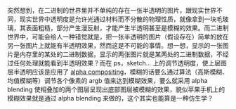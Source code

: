 突然想到，在二进制的世界里并不单纯的存在一张半透明的图片，跟现实世界不同，现实世界中透明度是允许光通过材料而不分散的物理性质，就像拿到一块毛玻璃，其表面粗糙，部分产生漫反射，才能产生半透明甚至是模糊的效果。而二进制世界中，可能会给人一种错觉就是，把一张半透明的图片（假设存在）简单的放在另一张图片上就能有半透明效果，然而这是不可能的事情。想一想，显示的一张图片是内存里的某处的二进制数据，显示的两张图片就是某两处的二进制数据，不经过任何处理就能看到半透明效果？而在 ps，sketch... 上的调节透明度，使上层图层半透明应该是应用了 [alpha compositing](https://en.wikipedia.org/wiki/Alpha_compositing)，模糊的话要么通过算法（高斯模糊、均值模糊等）调节各个像素的 argb 值来达到模糊效果，要么就采用 alpha blending 使相叠加的两个图层呈现出底部图层被模糊的效果，貌似苹果手机上的模糊效果就是通过 alpha blending 来做的，这个其实也能算是一种仿生学？
